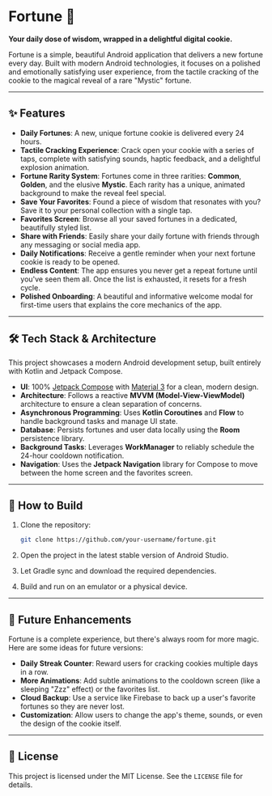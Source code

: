 # Fortune 🥠

**Your daily dose of wisdom, wrapped in a delightful digital cookie.**

Fortune is a simple, beautiful Android application that delivers a new fortune every day. Built with modern Android technologies, it focuses on a polished and emotionally satisfying user experience, from the tactile cracking of the cookie to the magical reveal of a rare "Mystic" fortune.

---

## ✨ Features

*   **Daily Fortunes**: A new, unique fortune cookie is delivered every 24 hours.
*   **Tactile Cracking Experience**: Crack open your cookie with a series of taps, complete with satisfying sounds, haptic feedback, and a delightful explosion animation.
*   **Fortune Rarity System**: Fortunes come in three rarities: **Common**, **Golden**, and the elusive **Mystic**. Each rarity has a unique, animated background to make the reveal feel special.
*   **Save Your Favorites**: Found a piece of wisdom that resonates with you? Save it to your personal collection with a single tap.
*   **Favorites Screen**: Browse all your saved fortunes in a dedicated, beautifully styled list.
*   **Share with Friends**: Easily share your daily fortune with friends through any messaging or social media app.
*   **Daily Notifications**: Receive a gentle reminder when your next fortune cookie is ready to be opened.
*   **Endless Content**: The app ensures you never get a repeat fortune until you've seen them all. Once the list is exhausted, it resets for a fresh cycle.
*   **Polished Onboarding**: A beautiful and informative welcome modal for first-time users that explains the core mechanics of the app.

---

## 🛠️ Tech Stack & Architecture

This project showcases a modern Android development setup, built entirely with Kotlin and Jetpack Compose.

*   **UI**: 100% [Jetpack Compose](https://developer.android.com/jetpack/compose) with [Material 3](https://m3.material.io/) for a clean, modern design.
*   **Architecture**: Follows a reactive **MVVM (Model-View-ViewModel)** architecture to ensure a clean separation of concerns.
*   **Asynchronous Programming**: Uses **Kotlin Coroutines** and **Flow** to handle background tasks and manage UI state.
*   **Database**: Persists fortunes and user data locally using the **Room** persistence library.
*   **Background Tasks**: Leverages **WorkManager** to reliably schedule the 24-hour cooldown notification.
*   **Navigation**: Uses the **Jetpack Navigation** library for Compose to move between the home screen and the favorites screen.

---

## 🚀 How to Build

1.  Clone the repository:
    
    ```sh
    git clone https://github.com/your-username/fortune.git
    ```

2.  Open the project in the latest stable version of Android Studio.
3.  Let Gradle sync and download the required dependencies.
4.  Build and run on an emulator or a physical device.

---

## 🔮 Future Enhancements

Fortune is a complete experience, but there's always room for more magic. Here are some ideas for future versions:

*   **Daily Streak Counter**: Reward users for cracking cookies multiple days in a row.
*   **More Animations**: Add subtle animations to the cooldown screen (like a sleeping "Zzz" effect) or the favorites list.
*   **Cloud Backup**: Use a service like Firebase to back up a user's favorite fortunes so they are never lost.
*   **Customization**: Allow users to change the app's theme, sounds, or even the design of the cookie itself.

---

## 📄 License

This project is licensed under the MIT License. See the `LICENSE` file for details.
